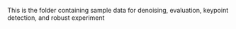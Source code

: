 This is the folder containing sample data for denoising, evaluation, keypoint detection, and robust experiment
